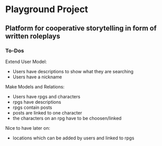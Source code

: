 # Playground Project

## Platform for cooperative storytelling in form of written roleplays

### To-Dos

Extend User Model:

* Users have descriptions to show what they are searching
* Users have a nickname

Make Models and Relations:

* Users have rpgs and characters
* rpgs have descriptions
* rpgs contain posts
* posts are linked to one character
* the characters on an rpg have to be choosen/linked

Nice to have later on:

* locations which can be added by users and linked to rpgs